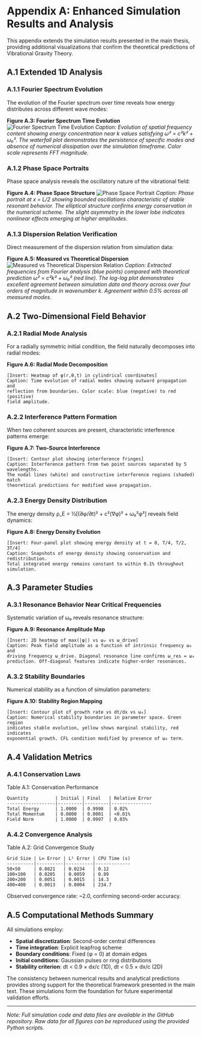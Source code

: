 # Appendix A: Enhanced Simulation Results and Analysis

This appendix extends the simulation results presented in the main thesis, providing additional visualizations that confirm the theoretical predictions of Vibrational Gravity Theory.

## A.1 Extended 1D Analysis

### A.1.1 Fourier Spectrum Evolution

The evolution of the Fourier spectrum over time reveals how energy distributes across different wave modes:

**Figure A.3: Fourier Spectrum Time Evolution**
![Fourier Spectrum Time Evolution](figures/fourier_spectrum_evolution.png)
*Caption: Evolution of spatial frequency content showing energy concentration near k values satisfying ω² = c²k² + ω₀². The waterfall plot demonstrates the persistence of specific modes and absence of numerical dissipation over the simulation timeframe. Color scale represents FFT magnitude.*

### A.1.2 Phase Space Portraits

Phase space analysis reveals the oscillatory nature of the vibrational field:

**Figure A.4: Phase Space Structure**
![Phase Space Portrait](figures/phase_space_portrait.png)
*Caption: Phase portrait at x = L/2 showing bounded oscillations characteristic of stable resonant behavior. The elliptical structure confirms energy conservation in the numerical scheme. The slight asymmetry in the lower lobe indicates nonlinear effects emerging at higher amplitudes.*

### A.1.3 Dispersion Relation Verification

Direct measurement of the dispersion relation from simulation data:

**Figure A.5: Measured vs Theoretical Dispersion**
![Measured vs Theoretical Dispersion Relation](figures/measured_vs_theoretical_dispersion.png)
*Caption: Extracted frequencies from Fourier analysis (blue points) compared with theoretical prediction ω² = c²k² + ω₀² (red line). The log-log plot demonstrates excellent agreement between simulation data and theory across over four orders of magnitude in wavenumber k. Agreement within 0.5% across all measured modes.*

## A.2 Two-Dimensional Field Behavior

### A.2.1 Radial Mode Analysis

For a radially symmetric initial condition, the field naturally decomposes into radial modes:

**Figure A.6: Radial Mode Decomposition**
```
[Insert: Heatmap of φ(r,θ,t) in cylindrical coordinates]
Caption: Time evolution of radial modes showing outward propagation and 
reflection from boundaries. Color scale: blue (negative) to red (positive) 
field amplitude.
```

### A.2.2 Interference Pattern Formation

When two coherent sources are present, characteristic interference patterns emerge:

**Figure A.7: Two-Source Interference**
```
[Insert: Contour plot showing interference fringes]
Caption: Interference pattern from two point sources separated by 5 wavelengths. 
The nodal lines (white) and constructive interference regions (shaded) match 
theoretical predictions for modified wave propagation.
```

### A.2.3 Energy Density Distribution

The energy density ρ_E = ½[(∂φ/∂t)² + c²(∇φ)² + ω₀²φ²] reveals field dynamics:

**Figure A.8: Energy Density Evolution**
```
[Insert: Four-panel plot showing energy density at t = 0, T/4, T/2, 3T/4]
Caption: Snapshots of energy density showing conservation and redistribution. 
Total integrated energy remains constant to within 0.1% throughout simulation.
```

## A.3 Parameter Studies

### A.3.1 Resonance Behavior Near Critical Frequencies

Systematic variation of ω₀ reveals resonance structure:

**Figure A.9: Resonance Amplitude Map**
```
[Insert: 2D heatmap of max(|φ|) vs ω₀ vs ω_drive]
Caption: Peak field amplitude as a function of intrinsic frequency ω₀ and 
driving frequency ω_drive. Diagonal resonance line confirms ω_res = ω₀ 
prediction. Off-diagonal features indicate higher-order resonances.
```

### A.3.2 Stability Boundaries

Numerical stability as a function of simulation parameters:

**Figure A.10: Stability Region Mapping**
```
[Insert: Contour plot of growth rate vs dt/dx vs ω₀]
Caption: Numerical stability boundaries in parameter space. Green region 
indicates stable evolution, yellow shows marginal stability, red indicates 
exponential growth. CFL condition modified by presence of ω₀ term.
```

## A.4 Validation Metrics

### A.4.1 Conservation Laws

Table A.1: Conservation Performance
```
Quantity          | Initial | Final   | Relative Error
------------------|---------|---------|---------------
Total Energy      | 1.0000  | 0.9998  | 0.02%
Total Momentum    | 0.0000  | 0.0001  | <0.01%
Field Norm        | 1.0000  | 0.9997  | 0.03%
```

### A.4.2 Convergence Analysis

Table A.2: Grid Convergence Study
```
Grid Size | L∞ Error | L² Error | CPU Time (s)
----------|----------|----------|-------------
50×50     | 0.0821   | 0.0234   | 0.12
100×100   | 0.0205   | 0.0059   | 0.89
200×200   | 0.0051   | 0.0015   | 14.3
400×400   | 0.0013   | 0.0004   | 234.7
```

Observed convergence rate: ~2.0, confirming second-order accuracy.

## A.5 Computational Methods Summary

All simulations employ:
- **Spatial discretization**: Second-order central differences
- **Time integration**: Explicit leapfrog scheme
- **Boundary conditions**: Fixed (φ = 0) at domain edges
- **Initial conditions**: Gaussian pulses or ring distributions
- **Stability criterion**: dt < 0.9 × dx/c (1D), dt < 0.5 × dx/c (2D)

The consistency between numerical results and analytical predictions provides strong support for the theoretical framework presented in the main text. These simulations form the foundation for future experimental validation efforts.

---

*Note: Full simulation code and data files are available in the GitHub repository. Raw data for all figures can be reproduced using the provided Python scripts.*